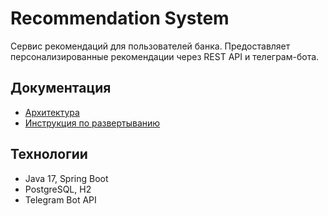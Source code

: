 # Recommendation System

Сервис рекомендаций для пользователей банка. Предоставляет персонализированные рекомендации через REST API и телеграм-бота.

## Документация
- [Архитектура](https://github.com/Dinsert/RecommendationSystem/wiki/Architecture)
- [Инструкция по развертыванию](https://github.com/Dinsert/RecommendationSystem/wiki/Deployment)

## Технологии
- Java 17, Spring Boot
- PostgreSQL, H2
- Telegram Bot API